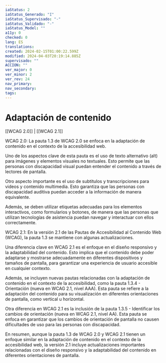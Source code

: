 ```yaml
---
iaStatus: 2
iaStatus_Generado: "I"
iaStatus_Supervisado: "-"
iaStatus_Validado: "-"
iaStatus_Model: ""
a11y: 0
checked: 0
lang: ES
translations: 
created: 2024-02-15T01:00:22.599Z
modified: 2024-04-03T20:19:14.885Z
supervisado: ""
ACCION: ""
ver_major: 0
ver_minor: 2
ver_rev: 24
nav_primary: 
nav_secondary: 
tags:
---
```

# Adaptación de contenido

[[WCAG 2.0]] | [[WCAG 2.1]]

WCAG 2.0:
La pauta 1.3 de WCAG 2.0 se enfoca en la adaptación de contenido en el contexto de la accesibilidad web.

Uno de los aspectos clave de esta pauta es el uso de texto alternativo (alt) para imágenes y elementos visuales no textuales. Esto permite que las personas con discapacidad visual puedan entender el contenido a través de lectores de pantalla.

Otro aspecto importante es el uso de subtítulos y transcripciones para videos y contenido multimedia. Esto garantiza que las personas con discapacidad auditiva puedan acceder a la información de manera equivalente.

Además, se deben utilizar etiquetas adecuadas para los elementos interactivos, como formularios y botones, de manera que las personas que utilizan tecnologías de asistencia puedan navegar y interactuar con ellos correctamente.

WCAG 2.1:
En la versión 2.1 de las Pautas de Accesibilidad al Contenido Web (WCAG), la pauta 1.3 se mantiene con algunas actualizaciones.

Una diferencia clave en WCAG 2.1 es el enfoque en el diseño responsivo y la adaptabilidad del contenido. Esto implica que el contenido debe poder adaptarse y mostrarse adecuadamente en diferentes dispositivos y tamaños de pantalla, para garantizar una experiencia de usuario accesible en cualquier contexto.

Además, se incluyen nuevas pautas relacionadas con la adaptación de contenido en el contexto de la accesibilidad, como la pauta 1.3.4 - Orientación (nueva en WCAG 2.1, nivel AAA). Esta pauta se refiere a la adaptación del contenido para su visualización en diferentes orientaciones de pantalla, como vertical u horizontal.

Otra diferencia en WCAG 2.1 es la inclusión de la pauta 1.3.5 - Identificar los cambios de orientación (nueva en WCAG 2.1, nivel AA). Esta pauta se enfoca en garantizar que los cambios de orientación de pantalla no causen dificultades de uso para las personas con discapacidad.

En resumen, aunque la pauta 1.3 de WCAG 2.0 y WCAG 2.1 tienen un enfoque similar en la adaptación de contenido en el contexto de la accesibilidad web, la versión 2.1 incluye actualizaciones importantes relacionadas con el diseño responsivo y la adaptabilidad del contenido en diferentes orientaciones de pantalla.
